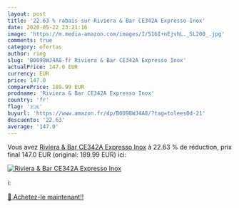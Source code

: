 ```yaml
---
layout: post
title: '22.63 % rabais sur Riviera & Bar CE342A Expresso Inox'
date: 2020-05-22 23:21:16
image: 'https://m.media-amazon.com/images/I/516I+nEjvhL._SL200_.jpg'
comments: true
category: ofertas
author: ring
slug: 'B0098WJ4A8-fr Riviera & Bar CE342A Expresso Inox'
actualPrice: 147.0 EUR
currency: EUR
price: 147.0
comparePrice: 189.99 EUR
prodname: 'Riviera & Bar CE342A Expresso Inox'
country: 'fr'
flag: '🇫🇷'
buyurl: 'https://www.amazon.fr/dp/B0098WJ4A8/?tag=tolees0d-21'
descuento: '22.63'
average: '147.0'
---
```


Vous avez [Riviera & Bar CE342A Expresso Inox](https://www.amazon.fr/dp/B0098WJ4A8/?tag=tolees0d-21)  à  22.63 % de réduction, prix final  147.0 EUR (original: 189.99 EUR) ici:

[![Riviera & Bar CE342A Expresso Inox](https://m.media-amazon.com/images/I/516I+nEjvhL._SL200_.jpg)](https://www.amazon.fr/dp/B0098WJ4A8/?tag=tolees0d-21)

ℹ️:


[🛒 Achetez-le maintenant!!](https://www.amazon.fr/dp/B0098WJ4A8/?tag=tolees0d-21)
